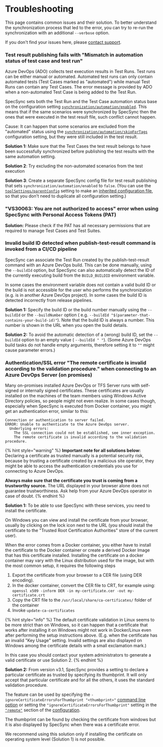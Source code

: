 # Troubleshooting

This page contains common issues and their solution. To better understand the synchronization process that led to the error, you can try to re-run the synchronization with an additional `--verbose` option.

If you don't find your issues here, please [contact support](specsync-support.md).

### Test result publishing fails with "Mismatch in automation status of test case and test run"

Azure DevOps \(ADO\) collects test execution results in Test Runs. Test runs can be either manual or automated. Automated test runs can only contain automated tests \(Test Cases marked as "automated"\) while manual Test Runs can contain any Test Cases. The error message is provided by ADO when a non-automated Test Case is being added to the Test Run.

SpecSync sets both the Test Run and the Test Case automation status base on the configuration setting [`synchronization/automation/enabled`](../reference/configuration/configuration-synchronization/configuration-synchronization-automation.md). This means that if the same scenarios were synchronized by SpecSync then the ones that were executed in the test result file, such conflict cannot happen.

Cause: It can happen that some scenarios are excluded from the "automated" status using the [`synchronization/automation/skipForTags`](../reference/configuration/configuration-synchronization/configuration-synchronization-automation.md) configuration setting, but they were still included in the test result. 

**Solution 1:** Make sure that the Test Cases the test result belongs to have been successfully synchronized before publishing the test results with the same automation setting.

**Solution 2**: Try excluding the non-automated scenarios from the test execution

**Solution 3**: Create a separate SpecSync config file for test result publishing that sets `synchronization/automation/enabled` to `false`. \(You can use the [`toolSettings/parentConfig`](../reference/configuration/configuration-toolsettings.md) setting to make an [inherited configuration file](../features/general-features/hierarchical-configuration-files.md), so that you don't need to duplicate all configuration setting.\)

### "VS30063: You are not authorized to access" error when using SpecSync with Personal Access Tokens \(PAT\)

**Solution:** Please check if the PAT has all necessary permissions that are required to manage Test Cases and Test Suites.

### Invalid build ID detected when publish-test-result command is invoked from a CI/CD pipeline

SpecSync can associate the Test Run created by the publish-test-result command with an Azure DevOps build. This can be done manually, using the `--buildId` option, but SpecSync can also automatically detect the ID of the currently executing build from the `BUILD_BUILDID` environment variable. 

In some cases the environment variable does not contain a valid build ID or the build is not accessible for the user who performs the synchronization \(e.g. is in another Azure DevOps project\). In some cases the build ID is detected incorrectly from release pipelines.

**Solution 1:** Specify the build ID or the build number manually using the `--buildId` or the `--buildNumber` option \( e.g. `--buildId "$(parameter-that-contains-your-build-id)"`\). Note that the build ID is always a number. This number is shown in the URL when you open the build details. 

**Solution 2:** To avoid the automatic detection of a \(wrong\) build ID, set the `--buildId` option to an empty value \(  `--buildId " "`\). \(Some Azure DevOps build tasks do not handle empty arguments, therefore setting it to `""` might cause parameter errors.\)

### Authentication/SSL error "The remote certificate is invalid according to the validation procedure." when connecting to an Azure DevOps Server \(on promises\)

Many on-promises installed Azure DevOps or TFS Server runs with self-signed or internally signed certificates. These certificates are usually installed on the machines of the team members using Windows Active Directory policies, so people might not even realize. In some cases though, especially when SpecSync is executed from Docker container, you might get an authentication error, similar to this:

```text
Connection or authentication to server failed.
ERROR: Unable to authenticate to the Azure DevOps server.
  Underlying errors:
    The SSL connection could not be established, see inner exception.
    The remote certificate is invalid according to the validation procedure.
```

{% hint style="warning" %}
**Important note for all solutions below:** Declaring a certificate as trusted manually is a potential security risk, because by trusting a certificate created by a malicious site operator, they might be able to access the authentication credentials you use for connecting to Azure DevOps.

**Always make sure that the certificate you trust is coming from a trustworthy source.** The URL displayed in your browser alone does not guarantee trustworthiness. Ask help from your Azure DevOps operator in case of doubt.
{% endhint %}

**Solution 1:** To be able to use SpecSync with these services, you need to install the certificate. 

On Windows you can view and install the certificate from your browser, usually by clicking on the lock icon next to the URL \(you should install the certificate to the "Trusted Root Certification Authorities" store of the current user\). 

When the error comes from a Docker container, you either have to install the certificate to the Docker container or create a derived Docker Image that has this certificate installed. Installing the certificate on a docker container may vary with the Linux distribution used for the image, but with the most common setup, it requires the following steps

1. Export the certificate from your browser to a CER file \(using DER encoding\).
2. In the docker container, convert the CER file to CRT, for example using: `openssl x509 -inform DER -in my-certificate.cer -out my-certificate.crt`
3. Copy the CRT file to the `/usr/local/share/ca-certificates/` folder of the container
4. Invoke `update-ca-certificates`

{% hint style="info" %}
The default certificate validation in Linux seems to be more strict than on Windows, so it can happen that a certificate that works after installing it on Windows might not work in Docker/Linux even after performing the setup instructions above. \(E.g. when the certificate has an invalid "Key Usage" setting. Invalid settings are also displayed on Windows among the certificate details with a small exclamation mark.\)

In this case you should contact your system administrators to generate a valid certificate or use Solution 2.
{% endhint %}

**Solution 2:** From version v3.1, SpecSync provides a setting to declare a particular certificate as trusted by specifying its thumbprint. It will only accept that particular certificate and for all the others, it uses the standard validation procedure.

The feature can be used by specifying the `-ignoreCertificateErrorsForThumbprint "<thumbprint>"`  [command line option](../reference/command-line-reference/) or setting the `"ignoreCertificateErrorsForThumbprint"` setting in the [`"remote"`](../reference/configuration/configuration-remote.md) section of the [configuration](../reference/configuration/).

The thumbprint can be found by checking the certificate from windows but it is also displayed by SpecSync when there was a certificate error.

We recommend using this solution only if installing the certificate on operating system level \(Solution 1\) is not possible.

